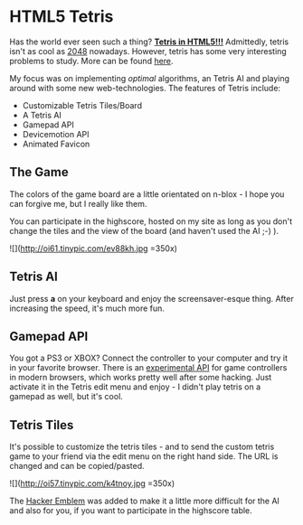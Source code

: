 # HTML5 Tetris

Has the world ever seen such a thing? [**Tetris in HTML5!!!**](https://raw.org/demo/html5-tetris-with-ai/) Admittedly, tetris isn't as cool as [2048](http://gabrielecirulli.github.io/2048/) nowadays. However, tetris has some very interesting problems to study. More can be found [here](http://www.colinfahey.com/tetris/tetris.html).

My focus was on implementing *optimal* algorithms, an Tetris AI and playing around with some new web-technologies. The features of Tetris include:

* Customizable Tetris Tiles/Board
* A Tetris AI
* Gamepad API
* Devicemotion API
* Animated Favicon

The Game
---
The colors of the game board are a little orientated on n-blox - I hope you can forgive me, but I really like them. 

You can participate in the highscore, hosted on my site as long as you don't change the tiles and the view of the board (and haven't used the AI ;-) ).

![](http://oi61.tinypic.com/ev88kh.jpg =350x)


Tetris AI
---
Just press **a** on your keyboard and enjoy the screensaver-esque thing. After increasing the speed, it's much more fun.

Gamepad API
---
You got a PS3 or XBOX? Connect the controller to your computer and try it in your favorite browser. There is an [experimental API](http://www.w3.org/TR/2014/WD-gamepad-20140225/) for game controllers in modern browsers, which works pretty well after some hacking. Just activate it in the Tetris edit menu and enjoy - I didn't play tetris on a gamepad as well, but it's cool.


Tetris Tiles
---
It's possible to customize the tetris tiles - and to send the custom tetris game to your friend via the edit menu on the right hand side. The URL is changed and can be copied/pasted.

![](http://oi57.tinypic.com/k4tnoy.jpg =350x)

The [Hacker Emblem](http://www.catb.org/hacker-emblem/) was added to make it a little more difficult for the AI and also for you, if you want to participate in the highscore table.


